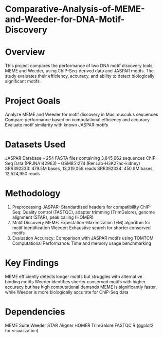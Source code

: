 # Comparative-Analysis-of-MEME-and-Weeder-for-DNA-Motif-Discovery

# Overview

This project compares the performance of two DNA motif discovery tools, MEME and Weeder, using ChIP-Seq-derived data and JASPAR motifs. The study evaluates their efficiency, accuracy, and ability to detect biologically significant motifs.

# Project Goals

Analyze MEME and Weeder for motif discovery in Mus musculus sequences
Compare performance based on computational efficiency and accuracy
Evaluate motif similarity with known JASPAR motifs

# Datasets Used

JASPAR Database – 254 FASTA files containing 3,845,662 sequences
ChIP-Seq Data (PRJNA142963) – GSM851274 (RenLab-H3K27ac-kidney)
SRR392333: 479.5M bases, 13,319,058 reads
SRR392334: 450.9M bases, 12,524,950 reads

# Methodology

1. Preprocessing
JASPAR: Standardized headers for compatibility
ChIP-Seq: Quality control (FASTQC), adapter trimming (TrimGalore), genome alignment (STAR), peak calling (HOMER)
2. Motif Discovery
MEME: Expectation-Maximization (EM) algorithm for motif identification
Weeder: Exhaustive search for shorter conserved motifs
3. Evaluation
Accuracy: Comparison with JASPAR motifs using TOMTOM
Computational Performance: Time and memory usage benchmarking

# Key Findings

MEME efficiently detects longer motifs but struggles with alternative binding motifs
Weeder identifies shorter conserved motifs with higher accuracy but has high computational demands
MEME is significantly faster, while Weeder is more biologically accurate for ChIP-Seq data

# Dependencies

MEME Suite
Weeder
STAR Aligner
HOMER
TrimGalore
FASTQC
R (ggplot2 for visualization)
